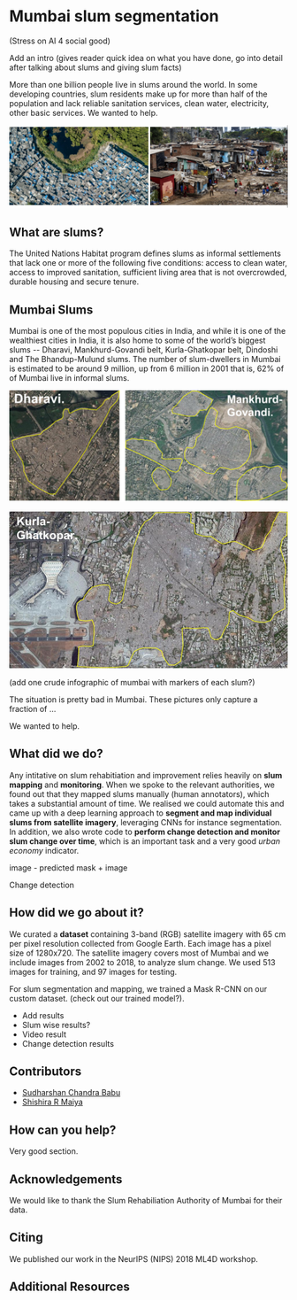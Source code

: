 # Mumbai slum segmentation

(Stress on AI 4 social good)

Add an intro (gives reader quick idea on what you have done, go into detail after talking about slums and giving slum facts) 

More than one billion people live in slums around the world. In some developing countries, slum residents make up for more than half of the population and lack reliable sanitation services, clean water, electricity, other basic services. We wanted to help. 

![intro-pic](/assets/images/combined-intro.png)


## What are slums?

The United Nations Habitat program defines slums as informal settlements that lack one or more of the following five conditions: access to clean water, access to improved sanitation, sufficient living area that is not overcrowded, durable housing and secure tenure.

## Mumbai Slums

Mumbai is one of the most populous cities in India, and while it is one of the wealthiest cities in India, it is also home to some of the world’s biggest slums -- Dharavi, Mankhurd-Govandi belt, Kurla-Ghatkopar belt, Dindoshi and The Bhandup-Mulund slums. The number of slum-dwellers in Mumbai is estimated to be around 9 million, up from 6 million in 2001 that is, 62% of of Mumbai live in informal slums.

![dharavi-govandi](/assets/images/dh-govandi.png)

![kurla](/assets/images/kurla.jpg)

(add one crude infographic of mumbai with markers of each slum?)

The situation is pretty bad in Mumbai. These pictures only capture a fraction of ... 

We wanted to help. 


## What did we do?

Any intitative on slum rehabitiation and improvement relies heavily on **slum mapping** and **monitoring**. When we spoke to the relevant authorities, we found out that they mapped slums manually (human annotators), which takes a substantial amount of time. We realised we could automate this and came up with a deep learning approach to **segment and map individual slums from satellite imagery**, leveraging CNNs for instance segmentation. In addition, we also wrote code to **perform change detection and monitor slum change over time**, which is an important task and a very good *urban economy* indicator.

image - predicted mask + image

Change detection

## How did we go about it?

We curated a **dataset** containing 3-band (RGB) satellite imagery with 65 cm per pixel resolution
collected from Google Earth. Each image has a pixel size of 1280x720. The satellite imagery covers most of
Mumbai and we include images from 2002 to 2018, to analyze slum change. We used 513 images for training, and 97 images for testing.

For slum segmentation and mapping, we trained a Mask R-CNN on our custom dataset. (check out our trained model?).  


- Add results
- Slum wise results?
- Video result
- Change detection results

## Contributors

- [Sudharshan Chandra Babu](http://github.com/cbsudux)
- [Shishira R Maiya](https://github.com/abhyantrika)

## How can you help?

Very good section.

## Acknowledgements

We would like to thank the Slum Rehabiliation Authority of Mumbai for their data.

## Citing

We published our work in the NeurIPS (NIPS) 2018 ML4D workshop. 

## Additional Resources


